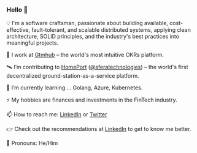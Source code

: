 ### Hello 👋

💡  I'm a software craftsman, passionate about building available, cost-effective, fault-tolerant, and scalable distributed systems, applying clean architecture, SOLID principles, and the industry's best practices into meaningful projects.

🎯  I work at [Gtmhub](https://gtmhub.com/) – the world's most intuitive OKRs platform.

🛰  I’m contributing to [HomePort](https://homeport.network/) ([@sferatechnologies](https://medium.com/@sferatechnologies)) – the world's first decentralized ground-station-as-a-service platform.

🌱  I’m currently learning ... Golang, Azure, Kubernetes.

⚡  My hobbies are finances and investments in the FinTech industry.

📫  How to reach me: [LinkedIn](https://www.linkedin.com/in/nikolov96/) or [Twitter](https://twitter.com/mnikolov96)

👉 Check out the recommendations at [LinkedIn](https://www.linkedin.com/in/nikolov96/) to get to know me better.

👨  Pronouns: He/Him
